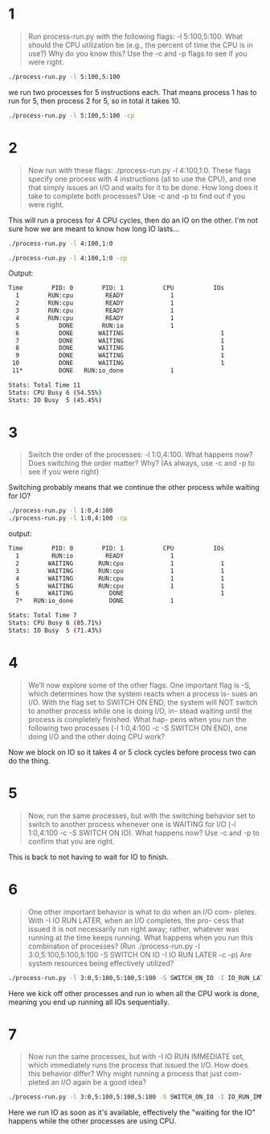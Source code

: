 
# 1

> Run process-run.py with the following flags: -l 5:100,5:100.
What should the CPU utilization be (e.g., the percent of time the
CPU is in use?) Why do you know this? Use the -c and -p flags to
see if you were right.

```sh
./process-run.py -l 5:100,5:100
```
we run two processes for 5 instructions each. That means process 1 has to run for 5, then
process 2 for 5, so in total it takes 10.

```sh
./process-run.py -l 5:100,5:100 -cp
```

# 2

> Now run with these flags: ./process-run.py -l 4:100,1:0.
These flags specify one process with 4 instructions (all to use the
CPU), and one that simply issues an I/O and waits for it to be done.
How long does it take to complete both processes? Use -c and -p
to find out if you were right.

This will run a process for 4 CPU cycles, then do an IO on the other. I'm not sure how we are meant to know how long IO lasts...

```sh
./process-run.py -l 4:100,1:0
```

```sh
./process-run.py -l 4:100,1:0 -cp
```

Output:

```sh
Time        PID: 0        PID: 1           CPU           IOs
  1        RUN:cpu         READY             1
  2        RUN:cpu         READY             1
  3        RUN:cpu         READY             1
  4        RUN:cpu         READY             1
  5           DONE        RUN:io             1
  6           DONE       WAITING                           1
  7           DONE       WAITING                           1
  8           DONE       WAITING                           1
  9           DONE       WAITING                           1
 10           DONE       WAITING                           1
 11*          DONE   RUN:io_done             1

Stats: Total Time 11
Stats: CPU Busy 6 (54.55%)
Stats: IO Busy  5 (45.45%)
```

# 3

> Switch the order of the processes: -l 1:0,4:100. What happens
now? Does switching the order matter? Why? (As always, use -c
and -p to see if you were right)

Switching probably means that we continue the other process while waiting for IO?

```sh
./process-run.py -l 1:0,4:100
./process-run.py -l 1:0,4:100 -cp
```

output:

```sh
Time        PID: 0        PID: 1           CPU           IOs
  1         RUN:io         READY             1
  2        WAITING       RUN:cpu             1             1
  3        WAITING       RUN:cpu             1             1
  4        WAITING       RUN:cpu             1             1
  5        WAITING       RUN:cpu             1             1
  6        WAITING          DONE                           1
  7*   RUN:io_done          DONE             1

Stats: Total Time 7
Stats: CPU Busy 6 (85.71%)
Stats: IO Busy  5 (71.43%)
```

# 4

> We’ll now explore some of the other flags. One important flag is
-S, which determines how the system reacts when a process is-
sues an I/O. With the flag set to SWITCH ON END, the system
will NOT switch to another process while one is doing I/O, in-
stead waiting until the process is completely finished. What hap-
pens when you run the following two processes (-l 1:0,4:100
-c -S SWITCH ON END), one doing I/O and the other doing CPU
work?

Now we block on IO so it takes 4 or 5 clock cycles before process two can do the thing.

# 5

> Now, run the same processes, but with the switching behavior set
to switch to another process whenever one is WAITING for I/O (-l
1:0,4:100 -c -S SWITCH ON IO). What happens now? Use -c
and -p to confirm that you are right.

This is back to not having to wait for IO to finish.

# 6

> One other important behavior is what to do when an I/O com-
pletes. With -I IO RUN LATER, when an I/O completes, the pro-
cess that issued it is not necessarily run right away; rather, whatever
was running at the time keeps running. What happens when you
run this combination of processes? (Run ./process-run.py -l
3:0,5:100,5:100,5:100 -S SWITCH ON IO -I IO RUN LATER
-c -p) Are system resources being effectively utilized?

```sh
./process-run.py -l 3:0,5:100,5:100,5:100 -S SWITCH_ON_IO -I IO_RUN_LATER -cp
```

Here we kick off other processes and run io when all the CPU work is done, meaning you end up running all IOs sequentially.

# 7

> Now run the same processes, but with -I IO RUN IMMEDIATE set,
which immediately runs the process that issued the I/O. How does
this behavior differ? Why might running a process that just com-
pleted an I/O again be a good idea?

```sh
./process-run.py -l 3:0,5:100,5:100,5:100 -S SWITCH_ON_IO -I IO_RUN_IMMEDIATE -cp
```

Here we run IO as soon as it's available, effectively the "waiting for the IO" happens while the other processes are using CPU.

